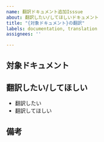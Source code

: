 ```yaml
---
name: 翻訳ドキュメント追加Isssue
about: 翻訳したい/してほしいドキュメント
title: "{対象ドキュメント}の翻訳"
labels: documentation, translation
assignees: ''

---
```


## 対象ドキュメント

<!--
- 対象ファイル
  - [対象となるファイルのパスを記入](https://github.com/svelte-jp/svelte-site-jp/blob/master/content/blog/ja/2019-01-31-svelte-on-the-changelog.ja.md)
※対象ファイルが見つからない場合はわかる範囲で書く
  例: 「チュートリアルの 4. Logic / d. Each blocks」
-->


## 翻訳したい/してほしい

<!-- どちらかを残す -->
- 翻訳したい
- 翻訳してほしい


## 備考

<!-- 必要な項目があれば書く -->
